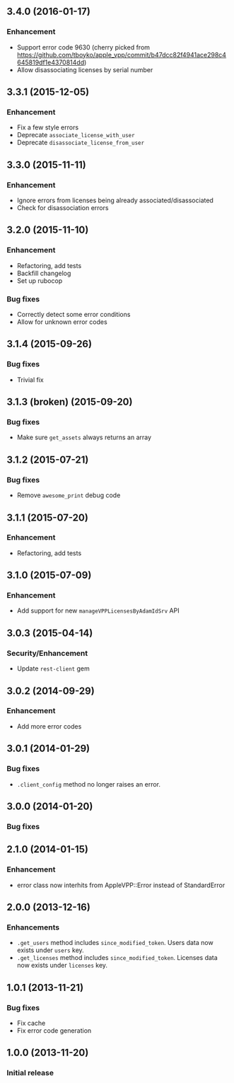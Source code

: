 ## 3.4.0 (2016-01-17)

### Enhancement
  * Support error code 9630 (cherry picked from https://github.com/tboyko/apple_vpp/commit/b47dcc82f4941ace298c4645819df1e4370814dd)
  * Allow disassociating licenses by serial number

## 3.3.1 (2015-12-05)

### Enhancement
  * Fix a few style errors
  * Deprecate `associate_license_with_user`
  * Deprecate `disassociate_license_from_user`

## 3.3.0 (2015-11-11)

### Enhancement
  * Ignore errors from licenses being already associated/disassociated
  * Check for disassociation errors

## 3.2.0 (2015-11-10)

### Enhancement
  * Refactoring, add tests
  * Backfill changelog
  * Set up rubocop

### Bug fixes
  * Correctly detect some error conditions
  * Allow for unknown error codes


## 3.1.4 (2015-09-26)

### Bug fixes
  * Trivial fix


## 3.1.3 (broken) (2015-09-20)

### Bug fixes
  * Make sure `get_assets` always returns an array


## 3.1.2 (2015-07-21)

### Bug fixes
  * Remove `awesome_print` debug code


## 3.1.1 (2015-07-20)

### Enhancement
  * Refactoring, add tests


## 3.1.0 (2015-07-09)

### Enhancement
  * Add support for new `manageVPPLicensesByAdamIdSrv` API


## 3.0.3 (2015-04-14)

### Security/Enhancement
  * Update `rest-client` gem


## 3.0.2 (2014-09-29)

### Enhancement
  * Add more error codes


## 3.0.1 (2014-01-29)

### Bug fixes
  * `.client_config` method no longer raises an error.


## 3.0.0 (2014-01-20)

### Bug fixes


## 2.1.0 (2014-01-15)

### Enhancement
  * error class now interhits from AppleVPP::Error instead of StandardError


## 2.0.0 (2013-12-16)

### Enhancements
  * `.get_users` method includes `since_modified_token`. Users data now exists under `users` key.
  * `.get_licenses` method includes `since_modified_token`. Licenses data now exists under `licenses` key.


## 1.0.1 (2013-11-21)

### Bug fixes
  * Fix cache
  * Fix error code generation


## 1.0.0 (2013-11-20)

### Initial release
